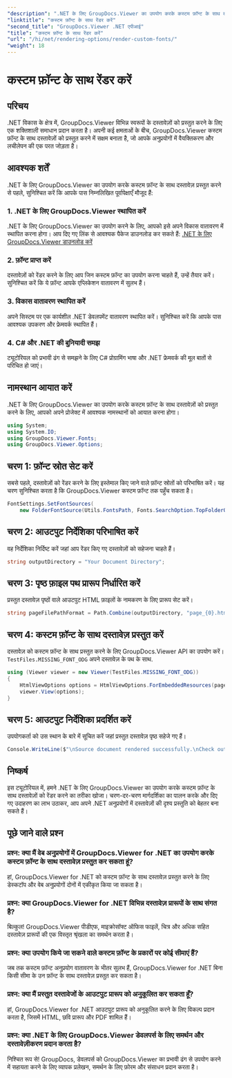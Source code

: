 ```yaml
---
"description": ".NET के लिए GroupDocs.Viewer का उपयोग करके कस्टम फ़ॉन्ट के साथ दस्तावेज़ों को रेंडर करना सीखें। आसानी से विज़ुअल प्रेजेंटेशन को बेहतर बनाएँ।"
"linktitle": "कस्टम फ़ॉन्ट के साथ रेंडर करें"
"second_title": "GroupDocs.Viewer .NET एपीआई"
"title": "कस्टम फ़ॉन्ट के साथ रेंडर करें"
"url": "/hi/net/rendering-options/render-custom-fonts/"
"weight": 18
---
```


# कस्टम फ़ॉन्ट के साथ रेंडर करें

## परिचय
.NET विकास के क्षेत्र में, GroupDocs.Viewer विभिन्न स्वरूपों के दस्तावेज़ों को प्रस्तुत करने के लिए एक शक्तिशाली समाधान प्रदान करता है। अपनी कई क्षमताओं के बीच, GroupDocs.Viewer कस्टम फ़ॉन्ट के साथ दस्तावेज़ों को प्रस्तुत करने में सक्षम बनाता है, जो आपके अनुप्रयोगों में वैयक्तिकरण और लचीलेपन की एक परत जोड़ता है।
## आवश्यक शर्तें
.NET के लिए GroupDocs.Viewer का उपयोग करके कस्टम फ़ॉन्ट के साथ दस्तावेज़ प्रस्तुत करने से पहले, सुनिश्चित करें कि आपके पास निम्नलिखित पूर्वापेक्षाएँ मौजूद हैं:
### 1. .NET के लिए GroupDocs.Viewer स्थापित करें
.NET के लिए GroupDocs.Viewer का उपयोग करने के लिए, आपको इसे अपने विकास वातावरण में स्थापित करना होगा। आप दिए गए लिंक से आवश्यक पैकेज डाउनलोड कर सकते हैं:
[.NET के लिए GroupDocs.Viewer डाउनलोड करें](https://releases.groupdocs.com/viewer/net/)
### 2. फ़ॉन्ट प्राप्त करें
दस्तावेज़ों को रेंडर करने के लिए आप जिन कस्टम फ़ॉन्ट का उपयोग करना चाहते हैं, उन्हें तैयार करें। सुनिश्चित करें कि ये फ़ॉन्ट आपके एप्लिकेशन वातावरण में सुलभ हैं।
### 3. विकास वातावरण स्थापित करें
अपने सिस्टम पर एक कार्यशील .NET डेवलपमेंट वातावरण स्थापित करें। सुनिश्चित करें कि आपके पास आवश्यक उपकरण और फ्रेमवर्क स्थापित हैं।
### 4. C# और .NET की बुनियादी समझ
ट्यूटोरियल को प्रभावी ढंग से समझने के लिए C# प्रोग्रामिंग भाषा और .NET फ्रेमवर्क की मूल बातों से परिचित हो जाएं।

## नामस्थान आयात करें
.NET के लिए GroupDocs.Viewer का उपयोग करके कस्टम फ़ॉन्ट के साथ दस्तावेज़ों को प्रस्तुत करने के लिए, आपको अपने प्रोजेक्ट में आवश्यक नामस्थानों को आयात करना होगा।

```csharp
using System;
using System.IO;
using GroupDocs.Viewer.Fonts;
using GroupDocs.Viewer.Options;
```

## चरण 1: फ़ॉन्ट स्रोत सेट करें
सबसे पहले, दस्तावेज़ों को रेंडर करने के लिए इस्तेमाल किए जाने वाले फ़ॉन्ट स्रोतों को परिभाषित करें। यह चरण सुनिश्चित करता है कि GroupDocs.Viewer कस्टम फ़ॉन्ट तक पहुँच सकता है।
```csharp
FontSettings.SetFontSources(
    new FolderFontSource(Utils.FontsPath, Fonts.SearchOption.TopFolderOnly));
```
## चरण 2: आउटपुट निर्देशिका परिभाषित करें
वह निर्देशिका निर्दिष्ट करें जहां आप रेंडर किए गए दस्तावेज़ों को सहेजना चाहते हैं।
```csharp
string outputDirectory = "Your Document Directory";
```
## चरण 3: पृष्ठ फ़ाइल पथ प्रारूप निर्धारित करें
प्रस्तुत दस्तावेज़ पृष्ठों वाले आउटपुट HTML फ़ाइलों के नामकरण के लिए प्रारूप सेट करें।
```csharp
string pageFilePathFormat = Path.Combine(outputDirectory, "page_{0}.html");
```
## चरण 4: कस्टम फ़ॉन्ट के साथ दस्तावेज़ प्रस्तुत करें
दस्तावेज़ को कस्टम फ़ॉन्ट के साथ प्रस्तुत करने के लिए GroupDocs.Viewer API का उपयोग करें। `TestFiles.MISSING_FONT_ODG` अपने दस्तावेज़ के पथ के साथ.
```csharp
using (Viewer viewer = new Viewer(TestFiles.MISSING_FONT_ODG))
{
    HtmlViewOptions options = HtmlViewOptions.ForEmbeddedResources(pageFilePathFormat);
    viewer.View(options);
}
```
## चरण 5: आउटपुट निर्देशिका प्रदर्शित करें
उपयोगकर्ता को उस स्थान के बारे में सूचित करें जहां प्रस्तुत दस्तावेज़ पृष्ठ सहेजे गए हैं।
```csharp
Console.WriteLine($"\nSource document rendered successfully.\nCheck output in {outputDirectory}.");
```

## निष्कर्ष
इस ट्यूटोरियल में, हमने .NET के लिए GroupDocs.Viewer का उपयोग करके कस्टम फ़ॉन्ट के साथ दस्तावेज़ों को रेंडर करने का तरीका खोजा। चरण-दर-चरण मार्गदर्शिका का पालन करके और दिए गए उदाहरण का लाभ उठाकर, आप अपने .NET अनुप्रयोगों में दस्तावेज़ों की दृश्य प्रस्तुति को बेहतर बना सकते हैं।
## पूछे जाने वाले प्रश्न
### प्रश्न: क्या मैं वेब अनुप्रयोगों में GroupDocs.Viewer for .NET का उपयोग करके कस्टम फ़ॉन्ट के साथ दस्तावेज़ प्रस्तुत कर सकता हूं?
हां, GroupDocs.Viewer for .NET को कस्टम फ़ॉन्ट के साथ दस्तावेज़ प्रस्तुत करने के लिए डेस्कटॉप और वेब अनुप्रयोगों दोनों में एकीकृत किया जा सकता है।
### प्रश्न: क्या GroupDocs.Viewer for .NET विभिन्न दस्तावेज़ प्रारूपों के साथ संगत है?
बिल्कुल! GroupDocs.Viewer पीडीएफ, माइक्रोसॉफ्ट ऑफिस फाइलें, चित्र और अधिक सहित दस्तावेज़ प्रारूपों की एक विस्तृत श्रृंखला का समर्थन करता है।
### प्रश्न: क्या उपयोग किये जा सकने वाले कस्टम फ़ॉन्ट के प्रकारों पर कोई सीमाएं हैं?
जब तक कस्टम फ़ॉन्ट अनुप्रयोग वातावरण के भीतर सुलभ हैं, GroupDocs.Viewer for .NET बिना किसी सीमा के उन फ़ॉन्ट के साथ दस्तावेज़ प्रस्तुत कर सकता है।
### प्रश्न: क्या मैं प्रस्तुत दस्तावेजों के आउटपुट प्रारूप को अनुकूलित कर सकता हूँ?
हां, GroupDocs.Viewer for .NET आउटपुट प्रारूप को अनुकूलित करने के लिए विकल्प प्रदान करता है, जिसमें HTML, छवि प्रारूप और PDF शामिल हैं।
### प्रश्न: क्या .NET के लिए GroupDocs.Viewer डेवलपर्स के लिए समर्थन और दस्तावेज़ीकरण प्रदान करता है?
निश्चित रूप से! GroupDocs, डेवलपर्स को GroupDocs.Viewer का प्रभावी ढंग से उपयोग करने में सहायता करने के लिए व्यापक प्रलेखन, समर्थन के लिए फ़ोरम और संसाधन प्रदान करता है।